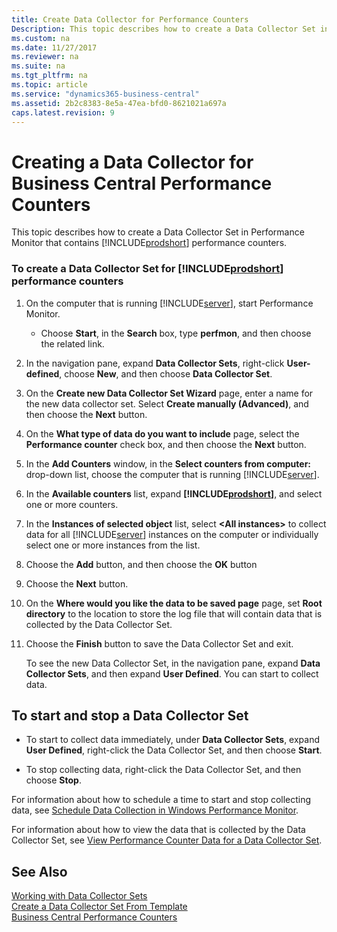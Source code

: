 ```yaml
---
title: Create Data Collector for Performance Counters
Description: This topic describes how to create a Data Collector Set in Performance Monitor that contains Microsoft Dynamics365 Business Central performance counters.
ms.custom: na
ms.date: 11/27/2017
ms.reviewer: na
ms.suite: na
ms.tgt_pltfrm: na
ms.topic: article
ms.service: "dynamics365-business-central"
ms.assetid: 2b2c8383-8e5a-47ea-bfd0-8621021a697a
caps.latest.revision: 9
---
```

# Creating a Data Collector for Business Central Performance Counters
This topic describes how to create a Data Collector Set in Performance Monitor that contains [!INCLUDE[prodshort](../developer/includes/prodshort.md)] performance counters.  
  
### To create a Data Collector Set for [!INCLUDE[prodshort](../developer/includes/prodshort.md)] performance counters  
  
1.  On the computer that is running [!INCLUDE[server](../developer/includes/server.md)], start Performance Monitor.  
  
    -   Choose **Start**, in the **Search** box, type **perfmon**, and then choose the related link.  
  
2.  In the navigation pane, expand **Data Collector Sets**, right-click **User-defined**, choose **New**, and then choose **Data Collector Set**.  
  
3.  On the **Create new Data Collector Set Wizard** page, enter a name for the new data collector set. Select **Create manually \(Advanced\)**, and then choose the **Next** button.  
  
4.  On the **What type of data do you want to include** page, select the **Performance counter** check box, and then choose the **Next** button.  
  
5.  In the **Add Counters** window, in the **Select counters from computer:** drop-down list, choose the computer that is running [!INCLUDE[server](../developer/includes/server.md)].  
  
6.  In the **Available counters** list, expand **[!INCLUDE[prodshort](../developer/includes/prodshort.md)]**, and select one or more counters.  
  
7.  In the **Instances of selected object** list, select **\<All instances>** to collect data for all [!INCLUDE[server](../developer/includes/server.md)] instances on the computer or individually select one or more instances from the list.  
  
8.  Choose the **Add** button, and then choose the **OK** button  
  
9. Choose the **Next** button.  
  
10. On the **Where would you like the data to be saved page** page, set **Root directory** to the location to store the log file that will contain data that is collected by the Data Collector Set.  
  
11. Choose the **Finish** button to save the Data Collector Set and exit.  
  
     To see the new Data Collector Set, in the navigation pane, expand **Data Collector Sets**, and then expand **User Defined**. You can start to collect data.  
  
##  <a name="StartDataCollectorSet"></a> To start and stop a Data Collector Set  
  
-   To start to collect data immediately, under **Data Collector Sets**, expand **User Defined**, right-click the Data Collector Set, and then choose **Start**.  
  
-   To stop collecting data, right-click the Data Collector Set, and then choose **Stop**.  
  
 For information about how to schedule a time to start and stop collecting data, see [Schedule Data Collection in Windows Performance Monitor](http://technet.microsoft.com/en-us/library/cc722312.aspx).  
  
 For information about how to view the data that is collected by the Data Collector Set, see [View Performance Counter Data for a Data Collector Set](monitor-view-performance-counter-data-for-data-collector-set.md).  
  
## See Also  
 [Working with Data Collector Sets](monitor-work-with-data-collector-sets.md)   
 [Create a Data Collector Set From Template](monitor-create-data-collector-set-from-template.md)   
 [Business Central Performance Counters](performance-counters.md)